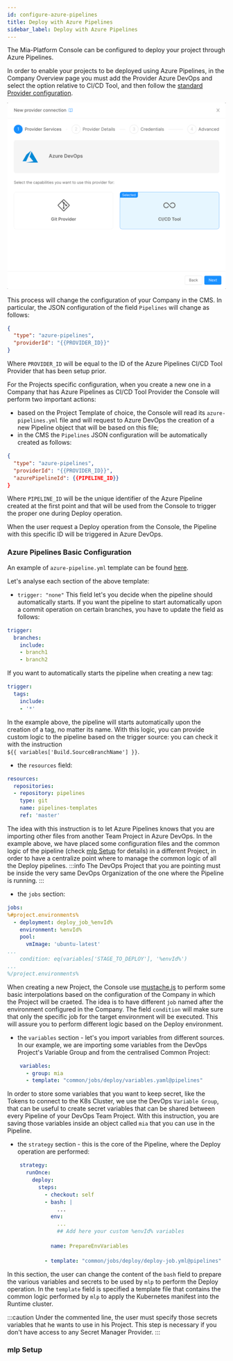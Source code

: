 ```yaml
---
id: configure-azure-pipelines
title: Deploy with Azure Pipelines
sidebar_label: Deploy with Azure Pipelines
---
```

The Mia-Platform Console can be configured to deploy your project through Azure Pipelines.

In order to enable your projects to be deployed using Azure Pipelines, in the Company Overview page you must add the Provider Azure DevOps and select the option relative to CI/CD Tool, and then follow the [standard Provider configuration](/docs/console/company-configuration/providers/management#connect-a-provider).

![Provider](./img/azure-pipelines-provider.png)

This process will change the configuration of your Company in the CMS. In particular, the JSON configuration of the field `Pipelines` will change as follows:

```json
{
  "type": "azure-pipelines",
  "providerId": "{{PROVIDER_ID}}"
}
```

Where `PROVIDER_ID` will be equal to the ID of the Azure Pipelines CI/CD Tool Provider that has been setup prior.

For the Projects specific configuration, when you create a new one in a Company that has Azure Pipelines as CI/CD Tool Provider the Console will perform two important actions:
- based on the Project Template of choice, the Console will read its `azure-pipelines.yml` file and will request to Azure DevOps the creation of a new Pipeline object that will be based on this file;
- in the CMS the `Pipelines` JSON configuration will be automatically created as follows:

```json
{
  "type": "azure-pipelines",
  "providerId": "{{PROVIDER_ID}}",
  "azurePipelineId": {{PIPELINE_ID}}
}
```

Where `PIPELINE_ID` will be the unique identifier of the Azure Pipeline created at the first point and that will be used from the Console to trigger the proper one during Deploy operation.

When the user request a Deploy operation from the Console, the Pipeline with this specific ID will be triggered in Azure DevOps.

### Azure Pipelines Basic Configuration

An example of `azure-pipeline.yml` template can be found [here](/docs_files_to_download/azure-pipelines-template.yml).

Let's analyse each section of the above template:
- `trigger: "none"`
This field let's you decide when the pipeline should automatically starts. If you want the pipeline to start automatically upon a commit operation on certain branches, you have to update the field as follows:
```yaml
trigger:
  branches:
    include:
    - branch1
    - branch2
```
If you want to automatically starts the pipeline when creating a new tag:
```yaml
trigger:
  tags:
    include:
    - '*'  
```
In the example above, the pipeline will starts automatically upon the creation of a tag, no matter its name.
With this logic, you can provide custom logic to the pipeline based on the trigger source: you can check it with the instruction <br /> `${{ variables['Build.SourceBranchName'] }}`.

- the `resources` field:
```yaml
resources:
  repositories:
  - repository: pipelines
    type: git
    name: pipelines-templates
    ref: 'master'
```
The idea with this instruction is to let Azure Pipelines knows that you are importing other files from another Team Project in Azure DevOps. 
In the example above, we have placed some configuration files and the common logic of the pipeline (check [mlp Setup](configure-azure-pipelines.md#mlp-setup) for details) in a different Project, in order to have a centralize point where to manage the common logic of all the Deploy pipelines.
:::info
The DevOps Project that you are pointing must be inside the very same DevOps Organization of the one where the Pipeline is running.
:::

- the `jobs` section:
```yaml
jobs:
%#project.environments%
  - deployment: deploy_job_%envId%
    environment: %envId%
    pool:
      vmImage: 'ubuntu-latest'
...
    condition: eq(variables['STAGE_TO_DEPLOY'], '%envId%')
...
%/project.environments%
```
When creating a new Project, the Console use [mustache.js](https://github.com/janl/mustache.js) to perform some basic interpolations based on the configuration of the Company in which the Project will be craeted.
The idea is to have different `job` named after the environment configured in the Company. The field `condition` will make sure that only the specific job for the target environment will be executed.
This will assure you to perform different logic based on the Deploy environment.

- the `variables` section - let's you import variables from different sources. In our example, we are importing some variables from the DevOps Project's Variable Group and from the centralised Common Project:
```yaml
    variables:
      - group: mia
      - template: "common/jobs/deploy/variables.yaml@pipelines"
```
In order to store some variables that you want to keep secret, like the Tokens to connect to the K8s Cluster, we use the DevOps `Variable Group`, that can be useful to create secret variables that can be shared between every Pipeline of your DevOps Team Project.
With this instruction, you are saving those variables inside an object called `mia` that you can use in the Pipeline.

- the `strategy` section - this is the core of the Pipeline, where the Deploy operation are performed:
```yaml
    strategy:
      runOnce:
        deploy:
          steps:
            - checkout: self
            - bash: |
                ...
              env:
                ...
                ## Add here your custom %envId% variables

              name: PrepareEnvVariables

            - template: "common/jobs/deploy/deploy-job.yml@pipelines"
```
In this section, the user can change the content of the `bash` field to prepare the various variables and secrets to be used by `mlp` to perform the Deploy operation.
In the `template` field is specified a template file that contains the common logic performed by `mlp` to apply the Kubernetes manifest into the Runtime cluster.

:::caution
Under the commented line, the user must specify those secrets variables that he wants to use in his Project. This step is necessary if you don't have access to any Secret Manager Provider. 
:::

### mlp Setup


